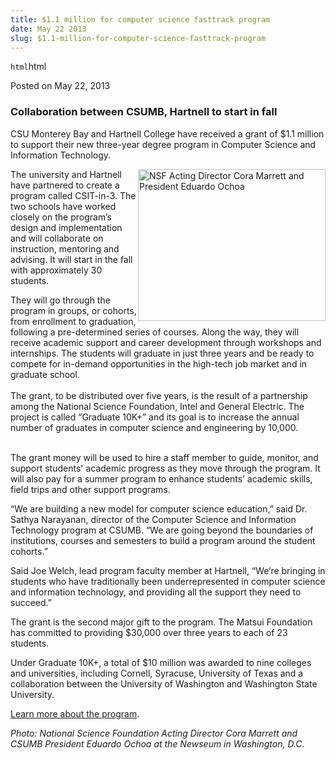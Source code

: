 ```yaml
---
title: $1.1 million for computer science fasttrack program
date: May 22 2013
slug: $1.1-million-for-computer-science-fasttrack-program
---
```


`html`html

<span class="date">Posted on May 22, 2013 </span>

<h3>Collaboration between CSUMB, Hartnell to start in fall</h3>
<p>CSU Monterey Bay and Hartnell College have received a grant of
$1.1 million to support their new three-year degree program in
Computer Science and Information Technology.</p>
<p><img alt="NSF Acting Director Cora Marrett and President Eduardo Ochoa" src="https://news.csumb.edu/sites/default/files/65/attachments/news/images/pres._ochoa_for_web.jpg" style="float:right; width:300px; height:243px">The university and
Hartnell have partnered to create a program called CSIT-in-3. The
two schools have worked closely on the program&#x2019;s design and
implementation and will collaborate on instruction, mentoring and
advising. It will start in the fall with approximately 30
students.</img></p>
<p>They will go through the program in groups, or cohorts, from
enrollment to graduation, following a pre-determined series of
courses. Along the way, they will receive academic support and
career development through workshops and internships. The students
will graduate in just three years and be ready to compete for
in-demand opportunities in the high-tech job market and in graduate
school.<br>
<br>
The grant, to be distributed over five years, is the result of a
partnership among the National Science Foundation, Intel and
General Electric. The project is called &#x201C;Graduate 10K+&#x201D; and its
goal is to increase the annual number of graduates in computer
science and engineering by 10,000.</br></br></p>
<p>The grant money will be used to hire a staff member to guide,
monitor, and support students&apos; academic progress as they move
through the program. It will also pay for a summer program to
enhance students&#x2019; academic skills, field trips and other support
programs.</p>
<p>&#x201C;We are building a new model for computer science education,&#x201D;
said Dr. Sathya Narayanan, director of the Computer Science and
Information Technology program at CSUMB. &#x201C;We are going beyond the
boundaries of institutions, courses and semesters to build a
program around the student cohorts.&#x201D;</p>
<p>Said Joe Welch, lead program faculty member at Hartnell, &#x201C;We&#x2019;re
bringing in students who have traditionally been underrepresented
in computer science and information technology, and providing all
the support they need to succeed.&#x201D;</p>
<p>The grant is the second major gift to the program. The Matsui
Foundation has committed to providing $30,000 over three years to
each of 23 students.</p>
<p>Under Graduate 10K+, a total of $10 million was awarded to nine
colleges and universities, including Cornell, Syracuse, University
of Texas and a collaboration between the University of Washington
and Washington State University.</p>
<p><a href="https://csumb.edu/csitin3" rel="nofollow">Learn more
about the program</a>.&#xA0;</p>
<p class="small"><em>Photo: National Science Foundation Acting
Director Cora Marrett and CSUMB President Eduardo Ochoa at the
Newseum in Washington, D.C.</em></p>
<p><br>
&#xA0;</br></p>

```

```
